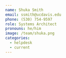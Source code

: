 ```yaml
---
name: Shuka Smith
email: ssmith@ucdavis.edu
phone: (530) 754-9597
role: Systems Architect
pronouns: he/him
image: /team/shuka.png
categories:
  - helpdesk
  - current
---
```

